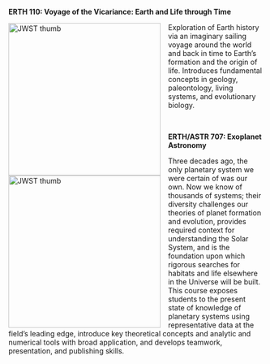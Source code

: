 <html>
<head>
<style>
.image-left {
  float: left;
  margin-right: 15px; /* Adds some space between the image and the text */
}
</style>
</head>

<section id="one">
<!-- <h2>Courses</h2>
--><div class="row">
	 
<article class="6u$ 12u$(xsmall) work-item">
<p><b>ERTH 110: Voyage of the Vicariance: Earth and Life through Time </b></p>
<img src="../images/vicariance_map.png" width=300 height=300 alt="JWST thumb" class="image-left">
<p>Exploration of Earth history via an imaginary sailing voyage around the world and back in time to Earth’s formation and the origin of life. Introduces fundamental concepts in geology, paleontology, living systems, and evolutionary biology. </p>    
</article>
<br>
<article class="6u$ 12u$(xsmall) work-item">
<p><b>ERTH/ASTR 707: Exoplanet Astronomy</b></p>
<img src="../images/Kepler-186.jpg" width=300 height=300 alt="JWST thumb" class="image-left">
<p>Three decades ago, the only planetary system we were certain of was our own. Now we know of thousands of systems; their diversity challenges our theories of planet formation and evolution, provides required context for understanding the Solar System, and is the foundation upon which rigorous searches for habitats and life elsewhere in the Universe will be built. This course exposes students to the present state of knowledge of planetary systems using representative data at the field’s leading edge, introduce key theoretical concepts and analytic and numerical tools with broad application, and develops teamwork, presentation, and publishing skills.</p>
</article>
